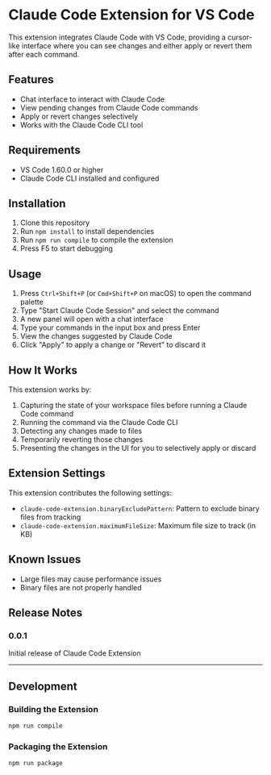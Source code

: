 # Claude Code Extension for VS Code

This extension integrates Claude Code with VS Code, providing a cursor-like interface where you can see changes and either apply or revert them after each command.

## Features

- Chat interface to interact with Claude Code
- View pending changes from Claude Code commands
- Apply or revert changes selectively
- Works with the Claude Code CLI tool

## Requirements

- VS Code 1.60.0 or higher
- Claude Code CLI installed and configured

## Installation

1. Clone this repository
2. Run `npm install` to install dependencies
3. Run `npm run compile` to compile the extension
4. Press F5 to start debugging

## Usage

1. Press `Ctrl+Shift+P` (or `Cmd+Shift+P` on macOS) to open the command palette
2. Type "Start Claude Code Session" and select the command
3. A new panel will open with a chat interface
4. Type your commands in the input box and press Enter
5. View the changes suggested by Claude Code
6. Click "Apply" to apply a change or "Revert" to discard it

## How It Works

This extension works by:

1. Capturing the state of your workspace files before running a Claude Code command
2. Running the command via the Claude Code CLI
3. Detecting any changes made to files
4. Temporarily reverting those changes
5. Presenting the changes in the UI for you to selectively apply or discard

## Extension Settings

This extension contributes the following settings:

* `claude-code-extension.binaryExcludePattern`: Pattern to exclude binary files from tracking
* `claude-code-extension.maximumFileSize`: Maximum file size to track (in KB)

## Known Issues

- Large files may cause performance issues
- Binary files are not properly handled

## Release Notes

### 0.0.1

Initial release of Claude Code Extension

---

## Development

### Building the Extension

```bash
npm run compile
```

### Packaging the Extension

```bash
npm run package
```